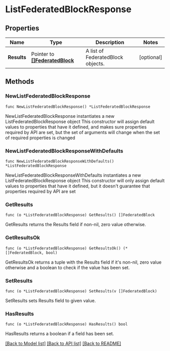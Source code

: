 # ListFederatedBlockResponse

## Properties

Name | Type | Description | Notes
------------ | ------------- | ------------- | -------------
**Results** | Pointer to [**[]FederatedBlock**](FederatedBlock.md) | A list of FederatedBlock objects. | [optional] 

## Methods

### NewListFederatedBlockResponse

`func NewListFederatedBlockResponse() *ListFederatedBlockResponse`

NewListFederatedBlockResponse instantiates a new ListFederatedBlockResponse object
This constructor will assign default values to properties that have it defined,
and makes sure properties required by API are set, but the set of arguments
will change when the set of required properties is changed

### NewListFederatedBlockResponseWithDefaults

`func NewListFederatedBlockResponseWithDefaults() *ListFederatedBlockResponse`

NewListFederatedBlockResponseWithDefaults instantiates a new ListFederatedBlockResponse object
This constructor will only assign default values to properties that have it defined,
but it doesn't guarantee that properties required by API are set

### GetResults

`func (o *ListFederatedBlockResponse) GetResults() []FederatedBlock`

GetResults returns the Results field if non-nil, zero value otherwise.

### GetResultsOk

`func (o *ListFederatedBlockResponse) GetResultsOk() (*[]FederatedBlock, bool)`

GetResultsOk returns a tuple with the Results field if it's non-nil, zero value otherwise
and a boolean to check if the value has been set.

### SetResults

`func (o *ListFederatedBlockResponse) SetResults(v []FederatedBlock)`

SetResults sets Results field to given value.

### HasResults

`func (o *ListFederatedBlockResponse) HasResults() bool`

HasResults returns a boolean if a field has been set.


[[Back to Model list]](../README.md#documentation-for-models) [[Back to API list]](../README.md#documentation-for-api-endpoints) [[Back to README]](../README.md)


